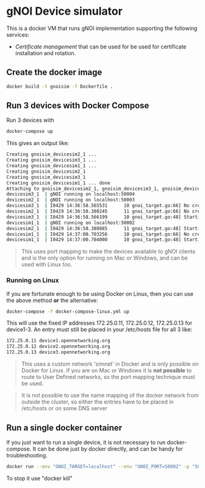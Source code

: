 # gNOI Device simulator

This is a docker VM that runs gNOI implementation supporting the following services:

* *Certificate management* that can be used for be used for certificate installation and rotation. 

## Create the docker image
```bash
docker build -t gnoisim -f Dockerfile .
```

## Run 3 devices with Docker Compose
Run 3 devices with 
```bash
docker-compose up
```

This gives an output like:
```bash
Creating gnoisim_devicesim2_1 ... 
Creating gnoisim_devicesim3_1 ... 
Creating gnoisim_devicesim1_1 ... 
Creating gnoisim_devicesim2_1
Creating gnoisim_devicesim3_1
Creating gnoisim_devicesim1_1 ... done
Attaching to gnoisim_devicesim2_1, gnoisim_devicesim3_1, gnoisim_devicesim1_1
devicesim3_1  | gNOI running on localhost:50004
devicesim2_1  | gNOI running on localhost:50003
devicesim3_1  | I0429 14:36:58.565531      10 gnoi_target.go:66] No credentials, setting Bootstrapping state.
devicesim2_1  | I0429 14:36:58.380245      11 gnoi_target.go:66] No credentials, setting Bootstrapping state.
devicesim3_1  | I0429 14:36:58.566199      10 gnoi_target.go:48] Starting gNOI server.
devicesim1_1  | gNOI running on localhost:50002
devicesim2_1  | I0429 14:36:58.380885      11 gnoi_target.go:48] Starting gNOI server.
devicesim1_1  | I0429 14:37:00.703256      10 gnoi_target.go:66] No credentials, setting Bootstrapping state.
devicesim1_1  | I0429 14:37:00.704000      10 gnoi_target.go:48] Starting gNOI server.
```

> This uses port mapping to make the devices available to gNOI clients and is the
> only option for running on Mac or Windows, and can be used with Linux too.

### Running on Linux
If you are fortunate enough to be using Docker on Linux, then you can use the
above method __or__ the alternative:

```bash
docker-compose -f docker-compose-linux.yml up
```

This will use the fixed IP addresses 172.25.0.11, 172.25.0.12, 172.25.0.13 for
device1-3. An entry must still be placed in your /etc/hosts file for all 3 like:
```bash
172.25.0.11 device1.opennetworking.org
172.25.0.12 device2.opennetworking.org
172.25.0.13 device3.opennetworking.org
```

> This uses a custom network 'simnet' in Docker and is only possible on Docker for Linux.
> If you are on Mac or Windows it is __not possible__ to route to User Defined networks,
> so the port mapping technique must be used.

> It is not possible to use the name mapping of the docker network from outside
> the cluster, so either the entries have to be placed in /etc/hosts or on some
> DNS server


## Run a single docker container
If you just want to run a single device, it is not necessary to run docker-compose.
It can be done just by docker directly, and can be handy for troubleshooting.
```bash
docker run --env "GNOI_TARGET=localhost" --env "GNOI_PORT=50002" -p "50002:50002" gnoisim
```
To stop it use "docker kill"


